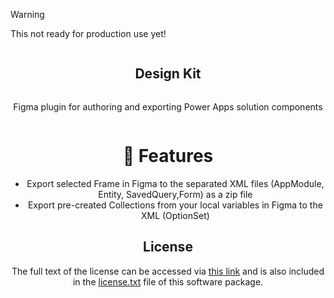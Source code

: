 > [!WARNING]
> This not ready for production use yet!

<div align="center">
<article style="display: flex; flex-direction: column; align-items: center; justify-content: center;">
    <h1 style="width: 100%; text-align: center;">Design Kit</h1>
    <p>
        Figma plugin for authoring and exporting Power Apps solution components
    </p>
</article>
	
<div align="center">
	
</div>

# 🎉 Features
- Export selected Frame in Figma to the separated XML files (AppModule, Entity, SavedQuery,Form) as a zip file
- Export pre-created Collections from your local variables in Figma to the XML (OptionSet)

## License
The full text of the license can be accessed via [this link](https://opensource.org/license/gpl-3-0/) and is also included in the [license.txt](license.txt) file of this software package.